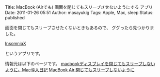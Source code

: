 Title: MacBook (Airでも) 画面を閉じてもスリープさせないようにする アプリ
Date: 2011-01-26 05:51
Author: masayukig
Tags: Apple, Mac, sleep
Status: published

画面を閉じてもスリープさせたくないときもあるので、
ググったら見つかりました。

[InsomniaX](http://semaja2.net/insomniaxinfo)

というアプリです。

情報元は以下のページです。
[macbookディスプレイを閉じてもスリープしないように。Mac導入日記](http://espressoaddshot.blog74.fc2.com/blog-entry-221.html)
[MacBook Air
閉じてもスリープしないように](http://maruta.be/sugimurase/356)
